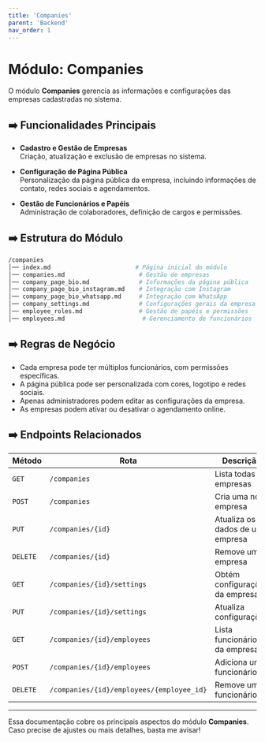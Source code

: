 ```yaml
---
title: 'Companies'
parent: 'Backend'
nav_order: 1
---
```


# Módulo: Companies

O módulo **Companies** gerencia as informações e configurações das empresas cadastradas no sistema.

## ➡️ Funcionalidades Principais

- **Cadastro e Gestão de Empresas**  
  Criação, atualização e exclusão de empresas no sistema.

- **Configuração de Página Pública**  
  Personalização da página pública da empresa, incluindo informações de contato, redes sociais e agendamentos.

- **Gestão de Funcionários e Papéis**  
  Administração de colaboradores, definição de cargos e permissões.

## ➡️ Estrutura do Módulo

```bash
/companies
│── index.md                        # Página inicial do módulo
│── companies.md                     # Gestão de empresas
│── company_page_bio.md              # Informações da página pública
│── company_page_bio_instagram.md    # Integração com Instagram
│── company_page_bio_whatsapp.md     # Integração com WhatsApp
│── company_settings.md              # Configurações gerais da empresa
│── employee_roles.md                # Gestão de papéis e permissões
│── employees.md                      # Gerenciamento de funcionários
```

## ➡️ Regras de Negócio

- Cada empresa pode ter múltiplos funcionários, com permissões específicas.
- A página pública pode ser personalizada com cores, logotipo e redes sociais.
- Apenas administradores podem editar as configurações da empresa.
- As empresas podem ativar ou desativar o agendamento online.

## ➡️ Endpoints Relacionados

| Método  | Rota                                     | Descrição |
|---------|------------------------------------------|----------------------------------|
| `GET`   | `/companies`                            | Lista todas as empresas |
| `POST`  | `/companies`                            | Cria uma nova empresa |
| `PUT`   | `/companies/{id}`                       | Atualiza os dados de uma empresa |
| `DELETE`| `/companies/{id}`                       | Remove uma empresa |
| `GET`   | `/companies/{id}/settings`             | Obtém configurações da empresa |
| `PUT`   | `/companies/{id}/settings`             | Atualiza configurações |
| `GET`   | `/companies/{id}/employees`            | Lista funcionários da empresa |
| `POST`  | `/companies/{id}/employees`            | Adiciona um funcionário |
| `DELETE`| `/companies/{id}/employees/{employee_id}` | Remove um funcionário |

---

Essa documentação cobre os principais aspectos do módulo **Companies**. Caso precise de ajustes ou mais detalhes, basta me avisar!

